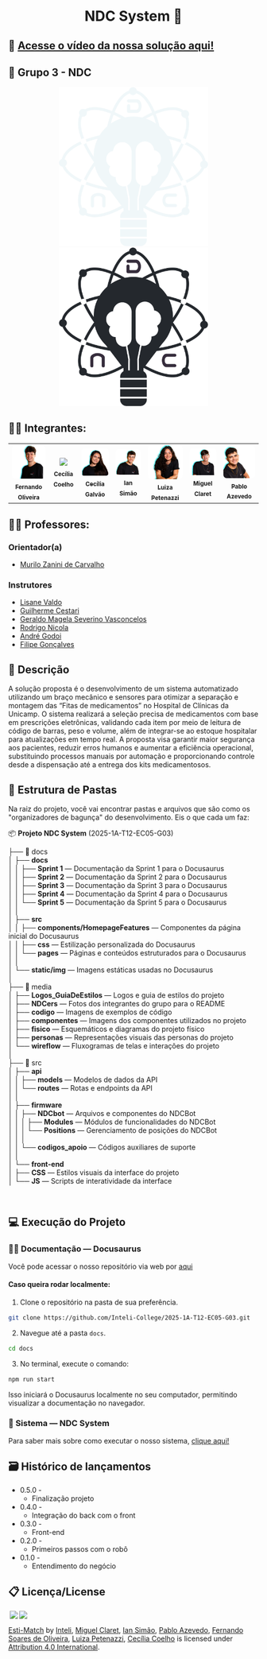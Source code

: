 <div align="center">

# NDC System 💊

</div>

## 🎥 [Acesse o vídeo da nossa solução aqui!](https://youtu.be/khbtYsOoS_E)

## 👥 Grupo 3 - NDC
<p align="center">
  <img src="media/Logos_GuiaDeEstilos/pngslogos/logo_clara_COMnome.png.png#gh-dark-mode-only" alt="Logo Dark" width="300">
  <img src="media/Logos_GuiaDeEstilos/pngslogos/logo_escura_COMnome.png#gh-light-mode-only" alt="Logo Clara" width="300">
</p>


## 👨‍🎓 Integrantes: 
<div align="center">
  <table>
    <tr>
      <td align="center">
        <a href="https://www.linkedin.com/in/fernando-soares-oliveira/">
          <img src="media/NDCers/FernandoNDC.png" style="border-radius: 10%; width: 200px; alt="Fernando Oliveira"/><br>
          <sub><b>Fernando Oliveira</b></sub>
        </a>
      </td>
      <td align="center">
        <a href="https://www.linkedin.com/in/cecilslico/">
          <img src="media/NDCers/CecíliaNDC.png" style="border-radius: 10%; width: 200px; alt="Cecília Coelho"/><br>
          <sub><b>Cecília Coelho</b></sub>
        </a>
      </td>
      <td align="center">
        <a href="https://www.linkedin.com/in/ceciliagalvaoo/">
          <img src="media/NDCers/GalvaoNDC.png" style="border-radius: 10%; width: 200px;" alt="Cecília Galvão"/><br>
          <sub><b>Cecília Galvão</b></sub>
        </a>
      </td>
      <td align="center">
        <a href="https://www.linkedin.com/in/ian-pereira-simao/">
          <img src="media/NDCers/IanNDC.png" style="border-radius: 10%; width: 200px;" alt="Ian Simão"/><br>
          <sub><b>Ian Simão</b></sub>
        </a>
      </td>
      <td align="center">
        <a href="https://www.linkedin.com/in/luizapetenazzi/">
          <img src="media/NDCers/LuizaNDC.png" style="border-radius: 10%; width: 200px;" alt="Luiza Petenazzi"/><br>
          <sub><b>Luiza Petenazzi</b></sub>
        </a>
      </td>
      <td align="center">
        <a href="https://www.linkedin.com/in/miguelclaret/">
          <img src="media/NDCers/MiguelNDC.png" style="border-radius: 10%; width: 200px;" alt="Miguel Claret"/><br>
          <sub><b>Miguel Claret</b></sub>
        </a>
      </td>
      <td align="center">
        <a href="https://www.linkedin.com/in/pabloazevedo/">
          <img src="media/NDCers/PabloNDC.png" style="border-radius: 10%; width: 200px;" alt="Pablo Azevedo"/><br>
          <sub><b>Pablo Azevedo</b></sub>
        </a>
      </td>
    </tr>
  </table>
</div>



## 👩‍🏫 Professores:

### Orientador(a) 
- [Murilo Zanini de Carvalho](https://www.linkedin.com/in/murilo-zanini-de-carvalho-0980415b/)

### Instrutores
- [Lisane Valdo](https://www.linkedin.com/in/lisane-valdo/)
- [Guilherme Cestari](https://www.linkedin.com/in/gui-cestari/)
- [Geraldo Magela Severino Vasconcelos](https://www.linkedin.com/in/geraldo-magela-severino-vasconcelos-22b1b220/)
- [Rodrigo Nicola](https://www.linkedin.com/in/rodrigo-mangoni-nicola-537027158/)
- [André Godoi](https://www.linkedin.com/in/andregodoichiovato/)
- [Filipe Gonçalves](https://www.linkedin.com/in/filipe-gon%C3%A7alves-08a55015b/)

## 📜 Descrição

A solução proposta é o desenvolvimento de um sistema automatizado utilizando um braço mecânico e sensores para otimizar a separação e montagem das “Fitas de medicamentos” no Hospital de Clínicas da Unicamp. O sistema realizará a seleção precisa de medicamentos com base em prescrições eletrônicas, validando cada item por meio de leitura de código de barras, peso e volume, além de integrar-se ao estoque hospitalar para atualizações em tempo real. A proposta visa garantir maior segurança aos pacientes, reduzir erros humanos e aumentar a eficiência operacional, substituindo processos manuais por automação e proporcionando controle desde a dispensação até a entrega dos kits medicamentosos.

## 📁 Estrutura de Pastas

Na raiz do projeto, você vai encontrar pastas e arquivos que são como os "organizadores de bagunça" do desenvolvimento. Eis o que cada um faz:

📦 **Projeto NDC System** (2025-1A-T12-EC05-G03)

├── 📂 docs <br/>
│ ├── **docs** <br/>
│ │ ├── **Sprint 1** — Documentação da Sprint 1 para o Docusaurus <br/>
│ │ ├── **Sprint 2** — Documentação da Sprint 2 para o Docusaurus <br/>
│ │ ├── **Sprint 3** — Documentação da Sprint 3 para o Docusaurus <br/>
│ │ ├── **Sprint 4** — Documentação da Sprint 4 para o Docusaurus <br/>
│ │ └── **Sprint 5** — Documentação da Sprint 5 para o Docusaurus <br/>
│ │ <br/>
│ ├── **src** <br/>
│ │ ├── **components/HomepageFeatures** — Componentes da página inicial do Docusaurus <br/>
│ │ ├── **css** — Estilização personalizada do Docusaurus <br/>
│ │ └── **pages** — Páginas e conteúdos estruturados para o Docusaurus <br/>
│ │ <br/>
│ └── **static/img** — Imagens estáticas usadas no Docusaurus <br/>
│ <br/>
├── 📂 media <br/>
│ ├── **Logos_GuiaDeEstilos** — Logos e guia de estilos do projeto <br/>
│ ├── **NDCers** — Fotos dos integrantes do grupo para o README <br/>
│ ├── **codigo** — Imagens de exemplos de código <br/>
│ ├── **componentes** — Imagens dos componentes utilizados no projeto <br/>
│ ├── **fisico** — Esquemáticos e diagramas do projeto físico <br/>
│ ├── **personas** — Representações visuais das personas do projeto <br/>
│ └── **wireflow** — Fluxogramas de telas e interações do projeto <br/>
│ <br/>
├── 📂 src <br/>
│ ├── **api** <br/>
│ │ ├── **models** — Modelos de dados da API <br/>
│ │ └── **routes** — Rotas e endpoints da API <br/>
│ │ <br/>
│ ├── **firmware** <br/>
│ │ ├── **NDCbot** — Arquivos e componentes do NDCBot <br/>
│ │ │ ├── **Modules** — Módulos de funcionalidades do NDCBot <br/>
│ │ │ └── **Positions** — Gerenciamento de posições do NDCBot <br/>
│ │ │ <br/>
│ │ └── **codigos_apoio** — Códigos auxiliares de suporte <br/>
│ │ <br/>
│ └── **front-end** <br/>
│ ├── **CSS** — Estilos visuais da interface do projeto <br/>
│ └── **JS** — Scripts de interatividade da interface <br/>

<br/>

## 💻 Execução do Projeto

### 🐱‍🐉 Documentação — Docusaurus

Você pode acessar o nosso repositório via web por [aqui](https://inteli-college.github.io/2025-1A-T12-EC05-G03/)

#### Caso queira rodar localmente:

1. Clone o repositório na pasta de sua preferência.
```bash
git clone https://github.com/Inteli-College/2025-1A-T12-EC05-G03.git
```
2. Navegue até a pasta `docs`.
```bash
cd docs
```
3. No terminal, execute o comando:  
```bash
npm run start
```
Isso iniciará o Docusaurus localmente no seu computador, permitindo visualizar a documentação no navegador.

### 💊 Sistema — NDC System

Para saber mais sobre como executar o nosso sistema, [clique aqui!](https://inteli-college.github.io/2025-1A-T12-EC05-G03/sprint-5/implementacao-tecnica/Setup )


## 🗃 Histórico de lançamentos

* 0.5.0 - 
    - Finalização projeto 
* 0.4.0 - 
    - Integração do back com o front 
* 0.3.0 - 
    - Front-end 
* 0.2.0 - 
    - Primeiros passos com o robô
* 0.1.0 - 
    - Entendimento do negócio

## 📋 Licença/License

<img style="height:22px!important;margin-left:3px;vertical-align:text-bottom;" src="https://mirrors.creativecommons.org/presskit/icons/cc.svg?ref=chooser-v1"><img style="height:22px!important;margin-left:3px;vertical-align:text-bottom;" src="https://mirrors.creativecommons.org/presskit/icons/by.svg?ref=chooser-v1"><p xmlns:cc="http://creativecommons.org/ns#" xmlns:dct="http://purl.org/dc/terms/"><a property="dct:title" rel="cc:attributionURL" href="https://github.dev/Intelihub/Template_M3">Esti-Match</a> by <a rel="cc:attributionURL dct:creator" property="cc:attributionName" href="https://www.inteli.edu.br/">Inteli</a>, <a href="https://github.com/MiguelClaret">Miguel Claret<a>, <a href="https://github.com/ianpsa">Ian Simão</a>, <a href="https://github.com/zzaved">Pablo Azevedo</a>, <a href="https://github.com/Fernandoliveira05">Fernando Soares de Oliveira</a>, <a href="https://github.com/lupetenazzi">Luiza Petenazzi</a>, <a href="https://github.com/CecilsLaDiva">Cecília Coelho</a> is licensed under <a href="http://creativecommons.org/licenses/by/4.0/?ref=chooser-v1" target="_blank" rel="license noopener noreferrer" style="display:inline-block;">Attribution 4.0 International</a>.</p>
